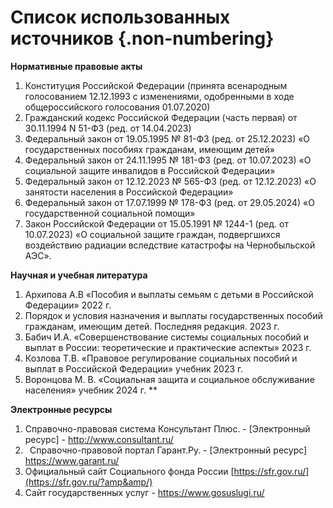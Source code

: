 # Список использованных источников {.non-numbering}

**Нормативные правовые акты**

1. <a name="_toc165826104"></a>Конституция Российской Федерации (принята всенародным голосованием 12.12.1993 с изменениями, одобренными в ходе общероссийского голосования 01.07.2020)
1. Гражданский кодекс Российской Федерации (часть первая) от 30.11.1994 N 51-ФЗ (ред. от 14.04.2023) 
1. Федеральный закон от 19.05.1995 № 81-ФЗ (ред. от 25.12.2023) «О государственных пособиях гражданам, имеющим детей»
1. Федеральный закон от 24.11.1995 № 181-ФЗ (ред. от 10.07.2023) «О социальной защите инвалидов в Российской Федерации» 
1. Федеральный закон от 12.12.2023 № 565-ФЗ (ред. от 12.12.2023) «О занятости населения в Российской Федерации» 
1. Федеральный закон от 17.07.1999 № 178-ФЗ (ред. от 29.05.2024) «О государственной социальной помощи»
1. Закон Российской Федерации от 15.05.1991 № 1244-1 (ред. от 10.07.2023) «О социальной защите граждан, подвергшихся воздействию радиации вследствие катастрофы на Чернобыльской АЭС».



**Научная и учебная литература**

1. Архипова А.В «Пособия и выплаты семьям с детьми в Российской Федерации» 2022 г.
1. Порядок и условия назначения и выплаты государственных пособий гражданам, имеющим детей. Последняя редакция. 2023 г.
1. Бабич И.А. «Совершенствование системы социальных пособий и выплат в России: теоретические и практические аспекты» 2023 г.
1. Козлова Т.В. «Правовое регулирование социальных пособий и выплат в Российской Федерации» учебник 2023 г.
1. Воронцова М. В. «Социальная защита и социальное обслуживание населения» учебник 2024 г.
**


**Электронные ресурсы**

1. Справочно-правовая система Консультант Плюс. - [Электронный ресурс]  - <http://www.consultant.ru/>
1. ` `Справочно-правовой портал Гарант.Ру. - [Электронный ресурс] <https://www.garant.ru/>
1. Официальный сайт Социального фонда России [https://sfr.gov.ru/](https://sfr.gov.ru/?amp&amp/)
1. Сайт государственных услуг - https://www.gosuslugi.ru/